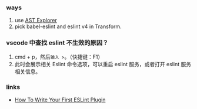 <!--
abbrlink: 7ig74low
-->

### ways

1. use [AST Explorer](https://astexplorer.net/)
2. pick babel-eslint and eslint v4 in Transform.

### vscode 中查找 eslint 不生效的原因？

1. cmd + p，然后`输入 >`。（快捷键：F1）
2. 此时会展示相关 Eslint 命令选项，可以重启 eslint 服务，或者打开 eslint 服务相关信息。

### links

* [How To Write Your First ESLint Plugin](https://dev.to/spukas/how-to-write-your-first-eslint-plugin-145)